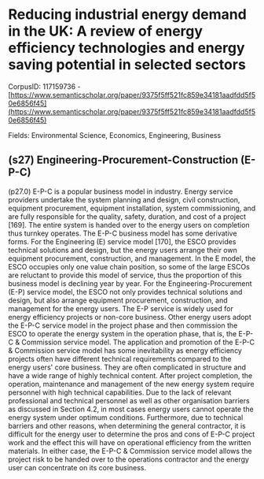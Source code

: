 # Reducing industrial energy demand in the UK: A review of energy efficiency technologies and energy saving potential in selected sectors

CorpusID: 117159736 - [https://www.semanticscholar.org/paper/9375f5ff521fc859e34181aadfdd5f50e6856f45](https://www.semanticscholar.org/paper/9375f5ff521fc859e34181aadfdd5f50e6856f45)

Fields: Environmental Science, Economics, Engineering, Business

## (s27) Engineering-Procurement-Construction (E-P-C)
(p27.0) E-P-C is a popular business model in industry. Energy service providers undertake the system planning and design, civil construction, equipment procurement, equipment installation, system commissioning, and are fully responsible for the quality, safety, duration, and cost of a project [169]. The entire system is handed over to the energy users on completion thus turnkey operates. The E-P-C business model has some derivative forms. For the Engineering (E) service model [170], the ESCO provides technical solutions and design, but the energy users arrange their own equipment procurement, construction, and management. In the E model, the ESCO occupies only one value chain position, so some of the large ESCOs are reluctant to provide this model of service, thus the proportion of this business model is declining year by year. For the Engineering-Procurement (E-P) service model, the ESCO not only provides technical solutions and design, but also arrange equipment procurement, construction, and management for the energy users. The E-P service is widely used for energy efficiency projects or non-core business. Other energy users adopt the E-P-C service model in the project phase and then commission the ESCO to operate the energy system in the operation phase, that is, the E-P-C & Commission service model. The application and promotion of the E-P-C & Commission service model has some inevitability as energy efficiency projects often have different technical requirements compared to the energy users' core business. They are often complicated in structure and have a wide range of highly technical content. After project completion, the operation, maintenance and management of the new energy system require personnel with high technical capabilities. Due to the lack of relevant professional and technical personnel as well as other organisation barriers as discussed in Section 4.2, in most cases energy users cannot operate the energy system under optimum conditions. Furthermore, due to technical barriers and other reasons, when determining the general contractor, it is difficult for the energy user to determine the pros and cons of E-P-C project work and the effect this will have on operational efficiency from the written materials. In either case, the E-P-C & Commission service model allows the project risk to be handed over to the operations contractor and the energy user can concentrate on its core business.

